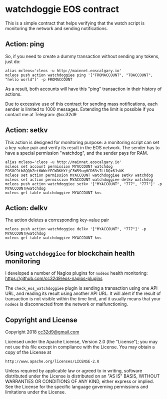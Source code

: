 # watchdoggie EOS contract

This is a simple contract that helps verifying that the watch script is
monitoring the network and sending notifications.

## Action: ping

So, if you need to create a dummy transaction without sending any
tokens, just do:

```
alias mcleos='cleos -u http://mainnet.eoscalgary.io'
mcleos push action watchdoggiee ping '["FROMACCOUNT", "TOACCOUNT", "hello world"]' -p FROMACCOUNT
```

As a result, both accounts will have this "ping" transaction in their
history of actions.

Due to excessive use of this contract for sending mass notifications,
each sender is limited to 1000 messages. Extending the limit is possible
if you contact me at Telegram: @cc32d9


## Action: setkv

This action is designed for monitoring purpose: a monitoring script can
set a key-value pair and verify its result in the EOS network. The
sender has to have a special permission "watchdog", and the sender pays
for RAM.

```
alias mcleos='cleos -u http://mainnet.eoscalgary.io'
mcleos set account permission MYACCOUNT watchdog EOS8C9tb8QQhZet6WWcYFCWDKHYfjC3W59ugHCD63s7LLDQx6JsNK
mcleos set action permission MYACCOUNT watchdoggiee setkv watchdog
mcleos set action permission MYACCOUNT watchdoggiee delkv watchdog
mcleos push action watchdoggiee setkv '["MYACCOUNT", "777", "777"]' -p MYACCOUNT@watchdog
mcleos get table watchdoggiee MYACCOUNT kvs
```

## Action: delkv

The action deletes a corresponding key-value pair

```
mcleos push action watchdoggiee delkv '["MYACCOUNT", "777"]' -p MYACCOUNT@watchdog
mcleos get table watchdoggiee MYACCOUNT kvs
```

## Using `watchdoggiee` for blockchain health monitoring

I developed a number of Nagios plugins for `nodeos` health monitoring:
https://github.com/cc32d9/eos-nagios-plugins

The `check_eos_watchdoggiee` plugin is sending a transaction using one
API URL, and reading its result using another API URL. It will alert if
the result of transaction is not visible within the time limit, and it
usually means that your `nodeos` is disconnected from the network or
malfunctioning.





## Copyright and License

Copyright 2018 cc32d9@gmail.com

Licensed under the Apache License, Version 2.0 (the "License");
you may not use this file except in compliance with the License.
You may obtain a copy of the License at

    http://www.apache.org/licenses/LICENSE-2.0

Unless required by applicable law or agreed to in writing, software
distributed under the License is distributed on an "AS IS" BASIS,
WITHOUT WARRANTIES OR CONDITIONS OF ANY KIND, either express or implied.
See the License for the specific language governing permissions and
limitations under the License.
